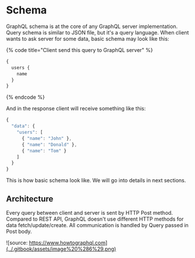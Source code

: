 # Schema

GraphQL schema is at the core of any GraphQL server implementation. Query schema is similar to JSON file, but it's a query language. When client wants to ask server for some data, basic schema may look like this:

{% code title="Client send this query to GraphQL server" %}
```graphql
{
  users {
    name
  }
}
```
{% endcode %}

And in the response client will receive something like this:

```javascript
{
  "data": {
    "users": [
      { "name": "John" },
      { "name": "Donald" },
      { "name": "Tom" }
    ]
  }
}
```

This is how basic schema look like. We will go into details in next sections.

## Architecture

Every query between client and server is sent by HTTP Post method. Compared to REST API, GraphQL doesn't use  different HTTP methods for data fetch/update/create. All communication is handled by Query passed in Post body.



![source: https://www.howtographql.com](../.gitbook/assets/image%20%286%29.png)

